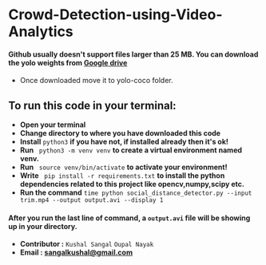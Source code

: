 # Crowd-Detection-using-Video-Analytics

#### Github usually doesn't support files larger than 25 MB. You can download the yolo weights from [Google drive](https://drive.google.com/file/d/1VRk47zMeBvlKNeAF_Dv9V_leTGflSe5Z/view?usp=sharing) 
* Once downloaded move it to yolo-coco folder.

## To run this code in your terminal:
* **Open your terminal**
* **Change directory to where you have downloaded this code**
* **Install** `python3` **if you have not, if installed already then it's ok!**
* **Run**  `  python3 -m venv venv ` **to create a virtual environment named venv.**
* **Run**   `  source venv/bin/activate ` 
**to activate your environment!**
* **Write**   `  pip install -r requirements.txt ` **to install the python dependencies related to this project like opencv,numpy,scipy etc.**
* **Run the command** `time python social_distance_detector.py --input trim.mp4 --output output.avi --display 1
` 

#### After you run the last line of command, a ` output.avi ` file will be showing up in your directory.


* **Contributor :** ` Kushal Sangal ` `Oupal Nayak `
* **Email : [sangalkushal@gmail.com](https://sangalkushal@gmail.com)**
